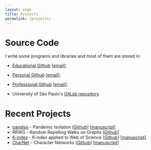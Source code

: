 ```yaml
---
layout: page
title: Projects
permalink: /projects/
---
```


# Source Code

I write some programs and libraries and most of them are stored in:

- [Educational Github](https://github.com/prof-holanda?tab=repositories) [<a href="mailto:adriano.holanda@faframx.com.br" onmouseover="this.href=this.href.replace(/x/g,'');">email</a>];
- [Personal Github](https://github.com/ajholanda?tab=repositories) [<a href="mailto:adrianojholanda@gmailx.com" onmouseover="this.href=this.href.replace(/x/g,'');">email</a>];
- [Professional Github](https://github.com/aholanda?tab=repositories) [<a href="mailto:aholanda@uspx.com" onmouseover="this.href=this.href.replace(/x/g,'');">email</a>].

- University of São Paulo's [GitLab repository](https://gitlab.uspdigital.usp.br/aholanda).

# Recent Projects

- [pandiso](/pandiso/) - Pandemic Isolation [[Github](https://github.com/aholanda/pandiso)] [[manuscript](http://arxiv.org/abs/2109.11518)]
- RRWG - Random Repelling Walks on Graphs [[Github](https://github.com/aholanda/rrwg)]
- [K-index](https://github.com/aholanda/k-index/blob/master/k-index.pdf) - K-index applied to Web of Science [[Github](https://github.com/aholanda/k-index)] [[manuscript](https://arxiv.org/abs/1910.02369)]
- [CharNet](/charnet/) - Character Networks [[Github](https://github.com/aholanda/charnet)] [[manuscript](https://arxiv.org/abs/1704.08197)]
